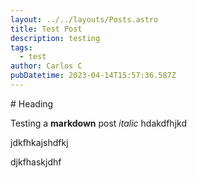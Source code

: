 ```yaml
---
layout: ../../layouts/Posts.astro
title: Test Post
description: testing
tags:
  - test
author: Carlos C
pubDatetime: 2023-04-14T15:57:36.587Z
---
```

#﻿ Heading

T﻿esting a **markdown** post
_﻿_italic__
h﻿dakdfhjkd

j﻿dkfhkajshdfkj


d﻿jkfhaskjdhf